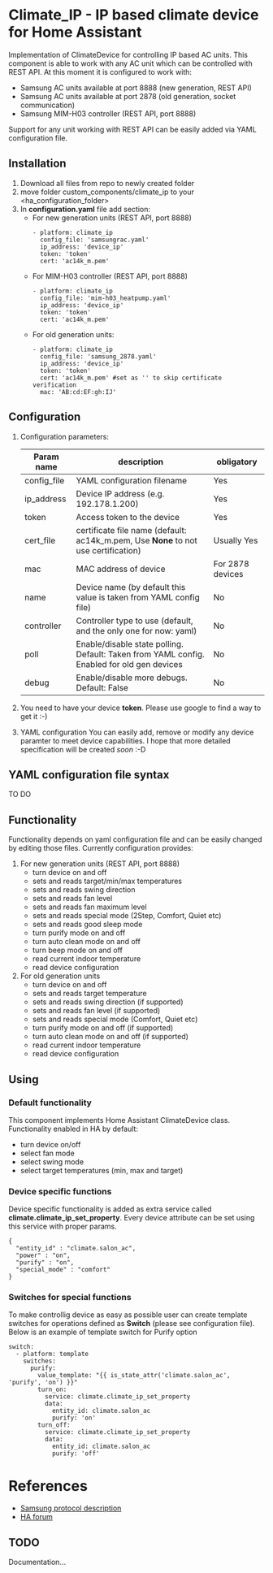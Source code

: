 # Climate_IP - IP based climate device for Home Assistant
Implementation of ClimateDevice for controlling IP based AC units.
This component is able to work with any AC unit which can be controlled with REST API.
At this moment it is configured to work with:
* Samsung AC units available at port 8888 (new generation, REST API)
* Samsung AC units available at port 2878 (old generation, socket communication)
* Samsung MIM-H03 controller (REST API, port 8888)

Support for any unit working with REST API can be easily added via YAML configuration file.

## Installation
1. Download all files from repo to newly created folder
2. move folder custom_components/climate_ip to your <ha_configuration_folder>
3. In __configuration.yaml__ file add section:
    * For new generation units (REST API, port 8888)
        ```
        - platform: climate_ip
          config_file: 'samsungrac.yaml'
          ip_address: 'device_ip'
          token: 'token'
          cert: 'ac14k_m.pem'
        ```
    * For MIM-H03 controller (REST API, port 8888)
        ```
        - platform: climate_ip
          config_file: 'mim-h03_heatpump.yaml'
          ip_address: 'device_ip'
          token: 'token'
          cert: 'ac14k_m.pem'
        ```
    * For old generation units:
        ```
        - platform: climate_ip
          config_file: 'samsung_2878.yaml'
          ip_address: 'device_ip'
          token: 'token'
          cert: 'ac14k_m.pem' #set as '' to skip certificate verification
          mac: 'AB:cd:EF:gh:IJ'
        ```
## Configuration
1. Configuration parameters:

    | Param name        | description           |  obligatory         |
    | ------------- |-------------|-------------|
    | config_file      | YAML configuration filename |Yes
    | ip_address      | Device IP address (e.g. 192.178.1.200) |Yes
    | token           | Access token to the device        |Yes
    | cert_file   | certificate file name (default: ac14k_m.pem, Use __None__ to not use certification) | Usually Yes
    | mac      | MAC address of device | For 2878 devices
    | name      | Device name (by default this value is taken from YAML config file) | No
    | controller    | Controller type to use (default, and the only one for now: yaml)  | No
    | poll      | Enable/disable state polling. Default: Taken from YAML config. Enabled for old gen devices | No
    | debug      | Enable/disable more debugs. Default: False | No
2. You need to have your device __token__. Please use google to find a way to get it :-) 
2. YAML configuration
You can easily add, remove or modify any device paramter to meet device capabilities.
I hope that more detailed specification will be created *soon* :-D

## YAML configuration file syntax
TO DO
## Functionality
Functionality depends on yaml configuration file and can be easily changed by editing those files. Currently configuration provides:
1. For new generation units (REST API, port 8888)
    * turn device on and off
    * sets and reads target/min/max temperatures
    * sets and reads swing direction
    * sets and reads fan level
    * sets and reads fan maximum level
    * sets and reads special mode (2Step, Comfort, Quiet etc)
    * sets and reads good sleep mode
    * turn purify mode on and off
    * turn auto clean mode on and off
    * turn beep mode on and off
    * read current indoor temperature
    * read device configuration
1. For old generation units 
    * turn device on and off
    * sets and reads target temperature
    * sets and reads swing direction (if supported)
    * sets and reads fan level (if supported)
    * sets and reads special mode (Comfort, Quiet etc)
    * turn purify mode on and off (if supported)
    * turn auto clean mode on and off (if supported)
    * read current indoor temperature
    * read device configuration
## Using
### Default functionality
This component implements Home Assistant ClimateDevice class. Functionality enabled in HA by default:
* turn device on/off
* select fan mode
* select swing mode
* select target temperatures (min, max and target)
### Device specific functions
Device specific functionality is added as extra service called **climate.climate_ip_set_property**.
Every device attribute can be set using this service with proper params.

```
{
  "entity_id" : "climate.salon_ac",
  "power" : "on",
  "purify" : "on",
  "special_mode" : "comfort"
}
```
### Switches for special functions
To make controllig device as easy as possible user can create template switches for operations defined as __Switch__ (please see configuration file). 
Below is an example of template switch for Purify option
```
switch:
  - platform: template
    switches:
      purify:
        value_template: "{{ is_state_attr('climate.salon_ac', 'purify', 'on') }}"
        turn_on:
          service: climate.climate_ip_set_property
          data:
            entity_id: climate.salon_ac
            purify: 'on'
        turn_off:
          service: climate.climate_ip_set_property
          data:
            entity_id: climate.salon_ac
            purify: 'off'
```
# References
 * [Samsung protocol description](https://community.openhab.org/t/newgen-samsung-ac-protocol/33805)
 * [HA forum](https://community.home-assistant.io/t/samsung-ac/11747/11)
 
## TODO
Documentation...
